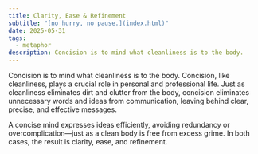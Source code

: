 ```yaml
---
title: Clarity, Ease & Refinement
subtitle: "[no hurry, no pause.](index.html)"
date: 2025-05-31
tags:
  - metaphor
description: Concision is to mind what cleanliness is to the body.
---
```


Concision is to mind what cleanliness is to the body. Concision, like cleanliness, plays a crucial role in personal and professional life. Just as cleanliness eliminates dirt and clutter from the body, concision eliminates unnecessary words and ideas from communication, leaving behind clear, precise, and effective messages.

A concise mind expresses ideas efficiently, avoiding redundancy or overcomplication—just as a clean body is free from excess grime. In both cases, the result is clarity, ease, and refinement.
